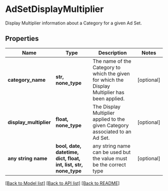 # AdSetDisplayMultiplier

Display Multiplier information about a Category for a given Ad Set.

## Properties
Name | Type | Description | Notes
------------ | ------------- | ------------- | -------------
**category_name** | **str, none_type** | The name of the Category to which the given for which the Display Multiplier has been applied. | [optional] 
**display_multiplier** | **float, none_type** | The Display Multiplier applied to the given Category associated to an Ad Set. | [optional] 
**any string name** | **bool, date, datetime, dict, float, int, list, str, none_type** | any string name can be used but the value must be the correct type | [optional]

[[Back to Model list]](../README.md#documentation-for-models) [[Back to API list]](../README.md#documentation-for-api-endpoints) [[Back to README]](../README.md)


